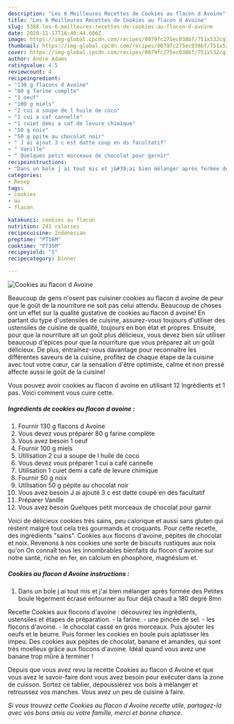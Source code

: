 ```yaml
---
description: "Les 6 Meilleures Recettes de Cookies au flacon d Avoine"
title: "Les 6 Meilleures Recettes de Cookies au flacon d Avoine"
slug: 5388-les-6-meilleures-recettes-de-cookies-au-flacon-d-avoine
date: 2020-11-17T16:40:44.606Z
image: https://img-global.cpcdn.com/recipes/0079fc275ec038bf/751x532cq70/cookies-au-flacon-d-avoine-photo-principale-de-la-recette.jpg
thumbnail: https://img-global.cpcdn.com/recipes/0079fc275ec038bf/751x532cq70/cookies-au-flacon-d-avoine-photo-principale-de-la-recette.jpg
cover: https://img-global.cpcdn.com/recipes/0079fc275ec038bf/751x532cq70/cookies-au-flacon-d-avoine-photo-principale-de-la-recette.jpg
author: Andre Adams
ratingvalue: 4.5
reviewcount: 4
recipeingredient:
- "130 g flacons d Avoine"
- "80 g farine complte"
- "1 oeuf"
- "100 g miels"
- "2 cui a soupe de l huile de coco"
- "1 cui a caf cannelle"
- "1 cuiet demi a caf de levure chimique"
- "50 g noix"
- "50 g ppite au chocolat noir"
- " J ai ajout 3 c est datte coup en ds facultatif"
- " Vanille"
- " Quelques petit morceaux de chocolat pour garnir"
recipeinstructions:
- "Dans un bole j ai tout mis et j&#39;ai bien mélanger après formée des Petites boule lègerment écrasé enfourner au four déjà chaud a 180 degré 8mn"
categories:
- Resep
tags:
- cookies
- au
- flacon

katakunci: cookies au flacon 
nutrition: 241 calories
recipecuisine: Indonesian
preptime: "PT16M"
cooktime: "PT35M"
recipeyield: "1"
recipecategory: Dinner

---
```



![Cookies au flacon d Avoine](https://img-global.cpcdn.com/recipes/0079fc275ec038bf/751x532cq70/cookies-au-flacon-d-avoine-photo-principale-de-la-recette.jpg)

Beaucoup de gens n'osent pas cuisiner cookies au flacon d avoine de peur que le goût de la nourriture ne soit pas celui attendu. Beaucoup de choses ont un effet sur la qualité gustative de cookies au flacon d avoine! En partant du type d'ustensiles de cuisine, assurez-vous toujours d'utiliser des ustensiles de cuisine de qualité, toujours en bon état et propres. Ensuite, pour que la nourriture ait un goût plus délicieux, vous devez bien sûr utiliser beaucoup d'épices pour que la nourriture que vous préparez ait un goût délicieux. De plus, entraînez-vous davantage pour reconnaître les différentes saveurs de la cuisine, profitez de chaque étape de la cuisine avec tout votre cœur, car la sensation d'être optimiste, calme et non pressé affecte aussi le goût de la cuisine!

<!--inarticleads1-->

Vous pouvez avoir cookies au flacon d avoine en utilisant 12 Ingrédients et 1 pas. Voici comment vous cuire cette.

##### Ingrédients de cookies au flacon d avoine :

1. Fournir 130 g flacons d Avoine
1. Vous devez vous préparer 80 g farine complète
1. Vous avez besoin 1 oeuf
1. Fournir 100 g miels
1. Utilisation 2 cui a soupe de l huile de coco
1. Vous devez vous préparer 1 cui a café cannelle
1. Utilisation 1 cuiet demi a café de levure chimique
1. Fournir 50 g noix
1. Utilisation 50 g pépite au chocolat noir
1. Vous avez besoin  J ai ajouté 3 c est datte coupé en dés facultatif
1. Préparer  Vanille
1. Vous avez besoin  Quelques petit morceaux de chocolat pour garnir


Voici de délicieux cookies très sains, peu calorique et aussi sans gluten qui restent malgré tout cela très gourmands et croquants. Pour cette recette, des ingrédients &#34;sains&#34;. Cookies aux flocons d&#39;avoine, pépites de chocolat et noix. Revenons à nos cookies une sorte de biscuits rustiques aux noix qu&#39;on On connaît tous les innombrables bienfaits du flocon d&#39;avoine sur notre santé, riche en fer, en calcium en phosphore, magnésium et. 

<!--inarticleads2-->

##### Cookies au flacon d Avoine instructions :

1. Dans un bole j ai tout mis et j&#39;ai bien mélanger après formée des Petites boule lègerment écrasé enfourner au four déjà chaud a 180 degré 8mn


Recette Cookies aux flocons d&#39;avoine : découvrez les ingrédients, ustensiles et étapes de préparation. - la farine. - une pincée de sel. - les flocons d&#39;avoine. - le chocolat cassé en gros morceaux. Puis ajouter les oeufs et le beurre. Puis former les cookies en boule puis aplatisser lès impeu. Des cookies aux pépites de chocolat, banane et amandes, qui sont très moelleux grâce aux flocons d&#39;avoine. Idéal quand vous avez une banane trop mûre à terminer ! 

<!--inarticleads1-->

<p>
Depuis que vous avez revu la recette Cookies au flacon d Avoine et que vous avez le savoir-faire dont vous avez besoin pour exécuter dans la zone de cuisson. Sortez ce tablier, dépoussiérez vos bols à mélanger et retroussez vos manches. Vous avez un peu de cuisine à faire.
</p>

<p>
<i>Si vous trouvez cette Cookies au flacon d Avoine recette utile, partagez-la avec vos bons amis ou votre famille, merci et bonne chance.</i>
</p>
